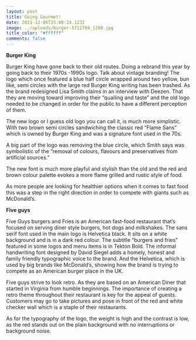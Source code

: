 ```yaml
---
layout: post
title: Going Gourmet!
date: 2021-12-06T15:00:24.123Z
image: ../uploads/burger-5712704_1280.jpg
title_color: "#ffffff"
comments: false
---
```

**Burger King** 

Burger King have gone back to their old routes. Doing a rebrand this year by going back to their 1970s -1990s logo. Talk about vintage branding! The logo which once featured a blue half circle wrapped around two yellow, bun like, semi circles with the large red Burger King writing has been trashed. As the brand redesigned Lisa Smith claims in an interview with Deezen. That they are moving toward improving their “quailing and taste” and the old logo needed to be changed in order for the public to have a different perception of them. 

The new logo or I guess old logo you can call it, is much more simplistic. With two brown semi circles sandwiching the classic red “Flame Sans” which is owned by Burger King and was a signature font used in the 70s. 

A big part of the logo was removing the blue circle, which Smith says was symbolistic of the “removal of colours, flavours and preservatives from artificial sources.”

The new font is much more playful and stylish than the old and the red and brown colour palette evokes a more flame grilled and rustic style of food. 

As more people are looking for healthier options when it comes to fast food this was a step in the right direction in order to compete with giants such as McDonald’s.

**Five guys** 

Five Guys burgers and Fries is an American fast-food restaurant that’s focused on serving diner style burgers, hot dogs and milkshakes. The sans serif font used in the main logo is Helvetica black. It sits on a white background and is in a dark red colour. The subtitle “burgers and fries” featured in some logos and menu items is in Tekton Bold. The informal handwriting font designed by David Siegel adds a homely, honest and family friendly typographic voice to the brand. And the Helvetica, which is used by big brands like McDonald’s, showing how the brand is trying to compete as an American burger place in the UK. 

Five guys strive to look retro. As they are based on an American Diner that started in Virginia from humble beginnings. The importance of creating a retro theme throughout their restaurant is key for the appeal of guests. Customers may go to take pictures and pose in front of the red and white checker wall which is a staple of their restaurants. 

As for the typography of the logo, the weight is high and the contrast is low, as the red stands out on the plain background with no interruptions or background noise.